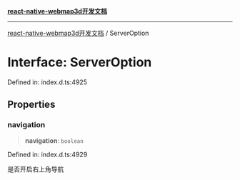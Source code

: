 [**react-native-webmap3d开发文档**](../README.md)

***

[react-native-webmap3d开发文档](../globals.md) / ServerOption

# Interface: ServerOption

Defined in: index.d.ts:4925

## Properties

### navigation

> **navigation**: `boolean`

Defined in: index.d.ts:4929

是否开启右上角导航

